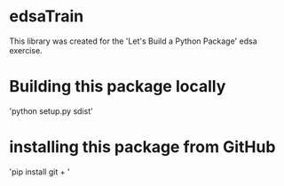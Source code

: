 # edsaTrain
This library was created for the 'Let's Build a Python Package' edsa exercise.

# Building this package locally
'python setup.py sdist'

# installing this package from GitHub
'pip install git + '
